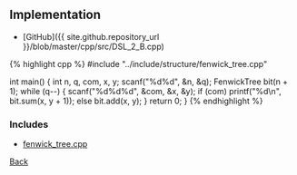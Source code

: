 

## Implementation

- [GitHub]({{ site.github.repository_url }}/blob/master/cpp/src/DSL_2_B.cpp)

{% highlight cpp %}
#include "../include/structure/fenwick_tree.cpp"

int main() {
  int n, q, com, x, y;
  scanf("%d%d", &n, &q);
  FenwickTree<int> bit(n + 1);
  while (q--) {
    scanf("%d%d%d", &com, &x, &y);
    if (com) printf("%d\n", bit.sum(x, y + 1));
    else bit.add(x, y);
  }
  return 0;
}
{% endhighlight %}

### Includes

- [fenwick_tree.cpp](../include/structure/fenwick_tree)

[Back](..)
